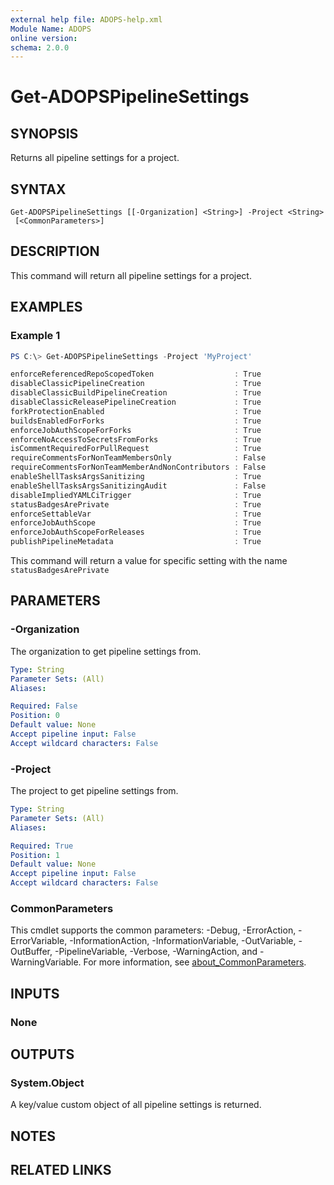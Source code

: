 ```yaml
---
external help file: ADOPS-help.xml
Module Name: ADOPS
online version:
schema: 2.0.0
---
```


# Get-ADOPSPipelineSettings

## SYNOPSIS

Returns all pipeline settings for a project.

## SYNTAX

```
Get-ADOPSPipelineSettings [[-Organization] <String>] -Project <String> 
 [<CommonParameters>]
```

## DESCRIPTION

This command will return all pipeline settings for a project.

## EXAMPLES

### Example 1

```powershell
PS C:\> Get-ADOPSPipelineSettings -Project 'MyProject'

enforceReferencedRepoScopedToken                  : True
disableClassicPipelineCreation                    : True
disableClassicBuildPipelineCreation               : True
disableClassicReleasePipelineCreation             : True
forkProtectionEnabled                             : True
buildsEnabledForForks                             : True
enforceJobAuthScopeForForks                       : True
enforceNoAccessToSecretsFromForks                 : True
isCommentRequiredForPullRequest                   : True
requireCommentsForNonTeamMembersOnly              : False
requireCommentsForNonTeamMemberAndNonContributors : False
enableShellTasksArgsSanitizing                    : True
enableShellTasksArgsSanitizingAudit               : False
disableImpliedYAMLCiTrigger                       : True
statusBadgesArePrivate                            : True
enforceSettableVar                                : True
enforceJobAuthScope                               : True
enforceJobAuthScopeForReleases                    : True
publishPipelineMetadata                           : True
```

This command will return a value for specific setting with the name `statusBadgesArePrivate`

## PARAMETERS

### -Organization

The organization to get pipeline settings from.

```yaml
Type: String
Parameter Sets: (All)
Aliases:

Required: False
Position: 0
Default value: None
Accept pipeline input: False
Accept wildcard characters: False
```

### -Project

The project to get pipeline settings from.

```yaml
Type: String
Parameter Sets: (All)
Aliases:

Required: True
Position: 1
Default value: None
Accept pipeline input: False
Accept wildcard characters: False
```

### CommonParameters

This cmdlet supports the common parameters: -Debug, -ErrorAction, -ErrorVariable, -InformationAction, -InformationVariable, -OutVariable, -OutBuffer, -PipelineVariable, -Verbose, -WarningAction, and -WarningVariable. For more information, see [about_CommonParameters](http://go.microsoft.com/fwlink/?LinkID=113216).

## INPUTS

### None

## OUTPUTS

### System.Object

A key/value custom object of all pipeline settings is returned.

## NOTES

## RELATED LINKS
